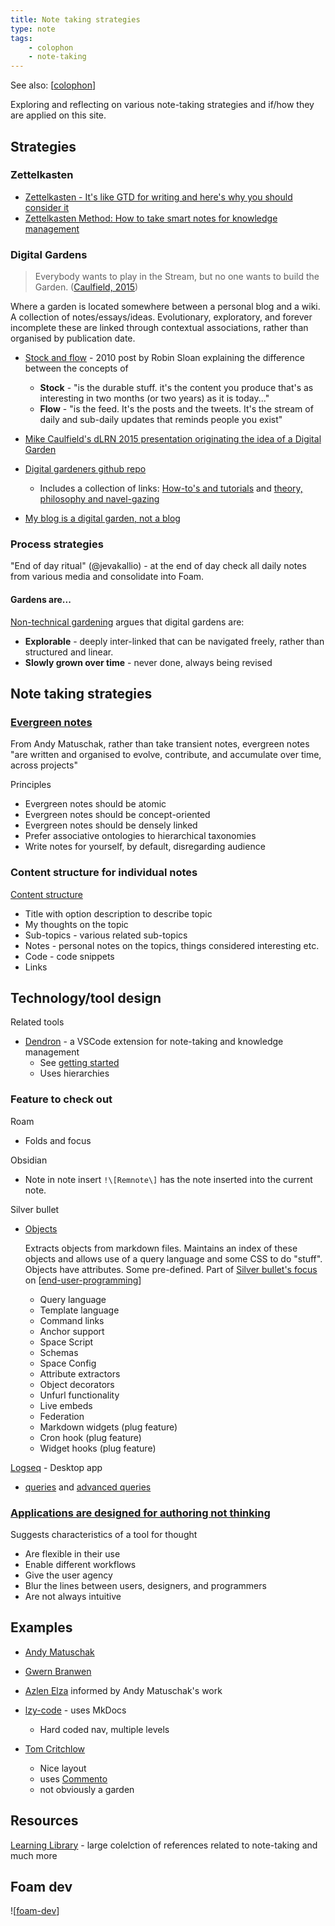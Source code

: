 ```yaml
---
title: Note taking strategies
type: note
tags:
    - colophon
    - note-taking
--- 
```


See also: [[colophon]]

Exploring and reflecting on various note-taking strategies and if/how they are applied on this site.

## Strategies

### Zettelkasten

- [Zettelkasten - It's like GTD for writing and here's why you should consider it](https://writingcooperative.com/zettelkasten-its-like-gtd-for-writing-and-here-s-why-you-should-consider-it-7dddf02be394)
- [Zettelkasten Method: How to take smart notes for knowledge management](https://leananki.com/zettelkasten-method-smart-notes/)

### Digital Gardens

> Everybody wants to play in the Stream, but no one wants to build the Garden. ([Caulfield, 2015](https://hapgood.us/2015/10/17/the-garden-and-the-stream-a-technopastoral/))

Where a garden is located somewhere between a personal blog and a wiki. A collection of notes/essays/ideas. Evolutionary, exploratory, and forever incomplete these are linked through contextual associations, rather than organised by publication date.

- [Stock and flow](https://snarkmarket.com/2010/4890/) - 2010 post by Robin Sloan explaining the difference between the concepts of 
  - **Stock** - "is the durable stuff. it's the content you produce that's as interesting in two months (or two years) as it is today..."
  - **Flow** - "is the feed. It's the posts and the tweets. It's the stream of daily and sub-daily updates that reminds people you exist"
- [Mike Caulfield's dLRN 2015 presentation originating the idea of a Digital Garden](https://hapgood.us/2015/10/17/the-garden-and-the-stream-a-technopastoral/)
- [Digital gardeners github repo](https://github.com/MaggieAppleton/digital-gardeners)

    - Includes a collection of links: [How-to's and tutorials](https://github.com/MaggieAppleton/digital-gardeners?tab=readme-ov-file#how-tos-and-tutorials) and [theory, philosophy and navel-gazing](https://github.com/MaggieAppleton/digital-gardeners?tab=readme-ov-file#theory-philosophy-and-navel-gazing)

- [My blog is a digital garden, not a blog](https://joelhooks.com/digital-garden)

### Process strategies

"End of day ritual" (@jevakallio) - at the end of day check all daily notes from various media and consolidate into Foam.

#### Gardens are...

[Non-technical gardening](https://maggieappleton.com/nontechnical-gardening) argues that digital gardens are:

- **Explorable** - deeply inter-linked that can be navigated freely, rather than structured and linear.
- **Slowly grown over time** - never done, always being revised

## Note taking strategies 

### [Evergreen notes](https://notes.andymatuschak.org/z5E5QawiXCMbtNtupvxeoEX)

From Andy Matuschak, rather than take transient notes, evergreen notes "are written and organised to evolve, contribute, and accumulate over time, across projects"

Principles

- Evergreen notes should be atomic
- Evergreen notes should be concept-oriented
- Evergreen notes should be densely linked
- Prefer associative ontologies to hierarchical taxonomies
- Write notes for yourself, by default, disregarding audience



### Content structure for individual notes

[Content structure](https://wiki.nikiv.dev/#content-structure)

- Title with option description to describe topic
- My thoughts on the topic
- Sub-topics - various related sub-topics
- Notes - personal notes on the topics, things considered interesting etc.
- Code - code snippets
- Links

## Technology/tool design

Related tools

- [Dendron](https://www.dendron.so) - a VSCode extension for note-taking and knowledge management
    - See [getting started](https://wiki.dendron.so/notes/678c77d9-ef2c-4537-97b5-64556d6337f1/)
    - Uses hierarchies

### Feature to check out

Roam

- Folds and focus

Obsidian

- Note in note insert
    `!\[Remnote\]` has the note inserted into the current note.

Silver bullet

- [Objects](https://silverbullet.md/Objects)

    Extracts objects from markdown files. Maintains an index of these objects and allows use of a query language and some CSS to do "stuff". Objects have attributes. Some pre-defined. Part of [Silver bullet's focus](https://silverbullet.md/End-User%20Programming) on [[end-user-programming]]

    - Query language 
    - Template language
    - Command links
    - Anchor support 
    - Space Script
    - Schemas
    - Space Config
    - Attribute extractors
    - Object decorators
    - Unfurl functionality
    - Live embeds
    - Federation
    - Markdown widgets (plug feature)
    - Cron hook (plug feature)
    - Widget hooks (plug feature)

[Logseq](https://docs.logseq.com/#/page/start%20here) - Desktop app

- [queries](https://docs.logseq.com/#/page/queries) and [advanced queries](https://docs.logseq.com/#/page/advanced%20queries)


### [Applications are designed for authoring not thinking](https://notes.azlen.me/g3tibyfv/)

Suggests characteristics of a tool for thought

- Are flexible in their use
- Enable different workflows 
- Give the user agency 
- Blur the lines between users, designers, and programmers 
- Are not always intuitive 




## Examples

- [Andy Matuschak](https://notes.andymatuschak.org/About_these_notes)
- [Gwern Branwen](https://gwern.net)
- [Azlen Elza](https://notes.azlen.me/g3tibyfv/) informed by Andy Matuschak's work
- [lzy-code](https://github.com/lyz-code/blue-book) - uses MkDocs

    - Hard coded nav, multiple levels

- [Tom Critchlow](https://tomcritchlow.com)

    - Nice layout
    - uses [Commento](https://commento.io)
    - not obviously a garden


## Resources

[Learning Library](https://www.notion.so/moritz42w/Learning-Library-2ecb646b5e1e4d5c8274c73c3fbb2541) - large colelction of references related to note-taking and much more

## Foam dev

![[foam-dev]]

[//begin]: # "Autogenerated link references for markdown compatibility"
[colophon]: colophon "About (Colophon)"
[end-user-programming]: ../sense/Bricolage/end-user-programming "End-user programming"
[foam-dev]: ../sense/Web-development/foam-dev/foam-dev "Explorations in Foam development"
[//end]: # "Autogenerated link references"